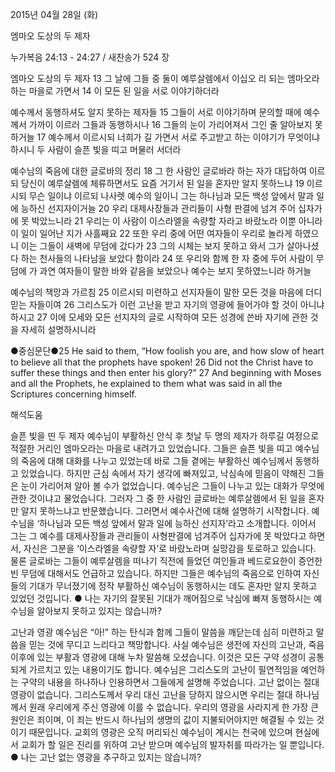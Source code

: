 2015년 04월 28일 (화)

엠마오 도상의 두 제자



누가복음 24:13 - 24:27 / 새찬송가 524 장


엠마오 도상의 두 제자
13 그 날에 그들 중 둘이 예루살렘에서 이십오 리 되는 엠마오라 하는 마을로 가면서 14 이 모든 된 일을 서로 이야기하더라 

예수께서 동행하셔도 알지 못하는 제자들
15 그들이 서로 이야기하며 문의할 때에 예수께서 가까이 이르러 그들과 동행하시나 16 그들의 눈이 가리어져서 그인 줄 알아보지 못하거늘 17 예수께서 이르시되 너희가 길 가면서 서로 주고받고 하는 이야기가 무엇이냐 하시니 두 사람이 슬픈 빛을 띠고 머물러 서더라 

예수님의 죽음에 대한 글로바의 정리
18 그 한 사람인 글로바라 하는 자가 대답하여 이르되 당신이 예루살렘에 체류하면서도 요즘 거기서 된 일을 혼자만 알지 못하느냐 19 이르시되 무슨 일이냐 이르되 나사렛 예수의 일이니 그는 하나님과 모든 백성 앞에서 말과 일에 능하신 선지자이거늘 20 우리 대제사장들과 관리들이 사형 판결에 넘겨 주어 십자가에 못 박았느니라 21 우리는 이 사람이 이스라엘을 속량할 자라고 바랐노라 이뿐 아니라 이 일이 일어난 지가 사흘째요 22 또한 우리 중에 어떤 여자들이 우리로 놀라게 하였으니 이는 그들이 새벽에 무덤에 갔다가 23 그의 시체는 보지 못하고 와서 그가 살아나셨다 하는 천사들의 나타남을 보았다 함이라 24 또 우리와 함께 한 자 중에 두어 사람이 무덤에 가 과연 여자들이 말한 바와 같음을 보았으나 예수는 보지 못하였느니라 하거늘

예수님의 책망과 가르침
25 이르시되 미련하고 선지자들이 말한 모든 것을 마음에 더디 믿는 자들이여 26 그리스도가 이런 고난을 받고 자기의 영광에 들어가야 할 것이 아니냐 하시고 27 이에 모세와 모든 선지자의 글로 시작하여 모든 성경에 쓴바 자기에 관한 것을 자세히 설명하시니라

●중심문단●25 He said to them, “How foolish you are, and how slow of heart to believe all that the prophets have spoken! 26  Did not the Christ have to suffer these things and then enter his glory?” 27 And beginning with Moses and all the Prophets, he explained to them what was said in all the Scriptures concerning himself.

해석도움





슬픈 빛을 띤 두 제자
예수님이 부활하신 안식 후 첫날 두 명의 제자가 하루길 여정으로 적절한 거리인 엠마오라는 마을로 내려가고 있었습니다. 그들은 슬픈 빛을 띠고 예수님의 죽음에 대해 대화를 나누고 있었는데 바로 그들 곁에는 부활하신 예수님께서 동행하고 있었습니다. 하지만 근심 속에서 자기 생각에 빠져있고, 낙심속에 믿음이 약해진 그들은 눈이 가리어져 알아 볼 수가 없었습니다. 예수님은 그들이 나누고 있는 대화가 무엇에 관한 것이냐고 물었습니다. 그러자 그 중 한 사람인 글로바는 예루살렘에서 된 일을 혼자만 알지 못하느냐고 반문했습니다. 그러면서 예수사건에 대해 설명하기 시작합니다. 예수님을 ‘하나님과 모든 백성 앞에서 말과 일에 능하신 선지자’라고 소개합니다. 이어서 그는  그 예수를 대제사장들과 관리들이 사형판결에 넘겨주어 십자가에 못 박았다고 하면서, 자신은 그분을 ‘이스라엘을 속량할 자’로 바랐노라며 실망감을 토로하고 있습니다. 물론 글로바는 그들이 예루살렘을 떠나기 직전에 들었던 여인들과 베드로요한이 증언한 빈 무덤에 대해서도 언급하고 있습니다. 하지만 그들은 예수님의 죽음으로 인하여 자신들의 기대가 무너졌기에 정작 부활하신 예수님이 동행하시는 데도 혼자만 알지 못하고 있었던 것입니다.
● 나는 자기의 잘못된 기대가 깨어짐으로 낙심에 빠져 동행하시는 예수님을 알아보지 못하고 있지는 않습니까?  

고난과 영광
예수님은 “아!” 하는 탄식과 함께 그들이 말씀을 깨닫는데 심히 미련하고 말씀을 믿는 것에 무디고 느리다고 책망합니다. 사실 예수님은 생전에 자신의 고난과, 죽음 이후에 있는 부활과 영광에 대해 누차 말씀해 오셨습니다. 이것은 모든 구약 성경이 공통되게 가르치고 있는 내용이기도 합니다. 예수님은 그리스도의 고난이 필연적임을 예언하는 구약의 내용을 하나하나 인용하면서 그들에게 설명해 주었습니다. 고난 없이는 절대 영광이 없습니다. 그리스도께서 우리 대신 고난을 당하지 않으시면 우리는 절대 하나님께서 원래 우리에게 주신 영광에 이를 수 없습니다. 우리의 영광을 사라지게 한 가장 큰 원인은 죄이며, 이 죄는 반드시 하나님의 생명의 값이 지불되어야지만 해결될 수 있는 것이기 때문입니다. 교회의 영광은 오직 머리되신 예수님이 계시는 천국에 있으며 현실에서 교회가 할 일은 진리를 위하여 고난 받으며 예수님의 발자취를 따라가는 일 뿐입니다. 
● 나는 고난 없는 영광을 추구하고 있지는 않습니까?